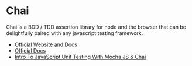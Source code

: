 # Chai

Chai is a BDD / TDD assertion library for node and the browser that can be delightfully paired with any javascript testing framework.

- [Official Website and Docs](https://www.chaijs.com/)
- [Official Docs](https://www.chaijs.com/guide/)
- [Intro To JavaScript Unit Testing With Mocha JS & Chai](https://www.youtube.com/watch?v=MLTRHc5dk6s)
